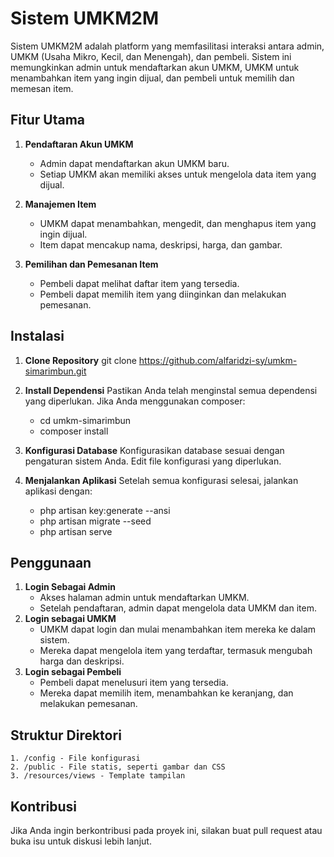 # Sistem UMKM2M

Sistem UMKM2M adalah platform yang memfasilitasi interaksi antara admin, UMKM (Usaha Mikro, Kecil, dan Menengah), dan pembeli. Sistem ini memungkinkan admin untuk mendaftarkan akun UMKM, UMKM untuk menambahkan item yang ingin dijual, dan pembeli untuk memilih dan memesan item.

## Fitur Utama

1. **Pendaftaran Akun UMKM**
    - Admin dapat mendaftarkan akun UMKM baru.
    - Setiap UMKM akan memiliki akses untuk mengelola data item yang dijual.

2. **Manajemen Item**
    - UMKM dapat menambahkan, mengedit, dan menghapus item yang ingin dijual.
    - Item dapat mencakup nama, deskripsi, harga, dan gambar.

3. **Pemilihan dan Pemesanan Item**
    - Pembeli dapat melihat daftar item yang tersedia.
    - Pembeli dapat memilih item yang diinginkan dan melakukan pemesanan.

## Instalasi

1. **Clone Repository**
    git clone https://github.com/alfaridzi-sy/umkm-simarimbun.git

2. **Install Dependensi**
    Pastikan Anda telah menginstal semua dependensi yang diperlukan. Jika Anda menggunakan composer:
    - cd umkm-simarimbun
    - composer install

3. **Konfigurasi Database**
    Konfigurasikan database sesuai dengan pengaturan sistem Anda. Edit file konfigurasi yang diperlukan.

4. **Menjalankan Aplikasi**
    Setelah semua konfigurasi selesai, jalankan aplikasi dengan:
    - php artisan key:generate --ansi
    - php artisan migrate --seed 
    - php artisan serve

## Penggunaan

1. **Login Sebagai Admin**
	- Akses halaman admin untuk mendaftarkan UMKM.
	- Setelah pendaftaran, admin dapat mengelola data UMKM dan item.
2. **Login sebagai UMKM**
	- UMKM dapat login dan mulai menambahkan item mereka ke dalam sistem.
	- Mereka dapat mengelola item yang terdaftar, termasuk mengubah harga dan deskripsi.
3. **Login sebagai Pembeli**
    - Pembeli dapat menelusuri item yang tersedia.
	- Mereka dapat memilih item, menambahkan ke keranjang, dan melakukan pemesanan.

## Struktur Direktori
	1. /config - File konfigurasi
	2. /public - File statis, seperti gambar dan CSS
	3. /resources/views - Template tampilan

## Kontribusi

Jika Anda ingin berkontribusi pada proyek ini, silakan buat pull request atau buka isu untuk diskusi lebih lanjut.
